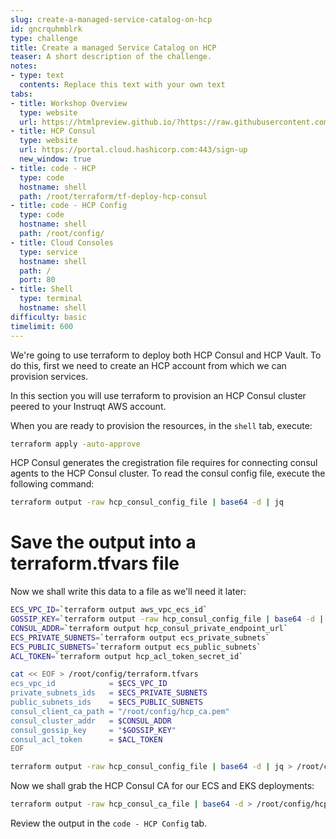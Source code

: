 ```yaml
---
slug: create-a-managed-service-catalog-on-hcp
id: gncrquhmblrk
type: challenge
title: Create a managed Service Catalog on HCP
teaser: A short description of the challenge.
notes:
- type: text
  contents: Replace this text with your own text
tabs:
- title: Workshop Overview
  type: website
  url: https://htmlpreview.github.io/?https://raw.githubusercontent.com/hashicorp/field-workshops-consul/n8-ssn4aws/instruqt-tracks/secure-service-networking-for-aws/assets/images/ssn4aws-overview.html
- title: HCP Consul
  type: website
  url: https://portal.cloud.hashicorp.com:443/sign-up
  new_window: true
- title: code - HCP
  type: code
  hostname: shell
  path: /root/terraform/tf-deploy-hcp-consul
- title: code - HCP Config
  type: code
  hostname: shell
  path: /root/config/
- title: Cloud Consoles
  type: service
  hostname: shell
  path: /
  port: 80
- title: Shell
  type: terminal
  hostname: shell
difficulty: basic
timelimit: 600
---
```

We're going to use terraform to deploy both HCP Consul and HCP Vault. To do this, first we need to create an HCP account from which we can provision services.

In this section you will use terraform to provision an HCP Consul cluster peered to your Instruqt AWS account.

When you are ready to provision the resources, in the `shell` tab, execute:

```sh
terraform apply -auto-approve
```

HCP Consul generates the cregistration file requires for connecting consul agents to the HCP Consul cluster. To read the consul config file, execute the following command:

```sh
terraform output -raw hcp_consul_config_file | base64 -d | jq
```

Save the output into a terraform.tfvars file
===

Now we shall write this data to a file as we'll need it later:

```sh
ECS_VPC_ID=`terraform output aws_vpc_ecs_id`
GOSSIP_KEY=`terraform output -raw hcp_consul_config_file | base64 -d | jq -r .encrypt`
CONSUL_ADDR=`terraform output hcp_consul_private_endpoint_url`
ECS_PRIVATE_SUBNETS=`terraform output ecs_private_subnets`
ECS_PUBLIC_SUBNETS=`terraform output ecs_public_subnets`
ACL_TOKEN=`terraform output hcp_acl_token_secret_id`

cat << EOF > /root/config/terraform.tfvars
ecs_vpc_id            = $ECS_VPC_ID
private_subnets_ids   = $ECS_PRIVATE_SUBNETS
public_subnets_ids    = $ECS_PUBLIC_SUBNETS
consul_client_ca_path = "/root/config/hcp_ca.pem"
consul_cluster_addr   = $CONSUL_ADDR
consul_gossip_key     = "$GOSSIP_KEY"
consul_acl_token      = $ACL_TOKEN
EOF

```

```sh
terraform output -raw hcp_consul_config_file | base64 -d | jq > /root/config/hcp_client_config.json
```

Now we shall grab the HCP Consul CA for our ECS and EKS deployments:
```sh
terraform output -raw hcp_consul_ca_file | base64 -d > /root/config/hcp_ca.pem
```

Review the output in the `code - HCP Config` tab.